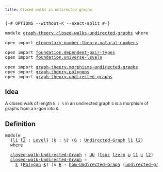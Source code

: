```yaml
---
title: Closed walks in undirected graphs
---
```


<pre class="Agda"><a id="59" class="Symbol">{-#</a> <a id="63" class="Keyword">OPTIONS</a> <a id="71" class="Pragma">--without-K</a> <a id="83" class="Pragma">--exact-split</a> <a id="97" class="Symbol">#-}</a>

<a id="102" class="Keyword">module</a> <a id="109" href="graph-theory.closed-walks-undirected-graphs.html" class="Module">graph-theory.closed-walks-undirected-graphs</a> <a id="153" class="Keyword">where</a>

<a id="160" class="Keyword">open</a> <a id="165" class="Keyword">import</a> <a id="172" href="elementary-number-theory.natural-numbers.html" class="Module">elementary-number-theory.natural-numbers</a>

<a id="214" class="Keyword">open</a> <a id="219" class="Keyword">import</a> <a id="226" href="foundation.dependent-pair-types.html" class="Module">foundation.dependent-pair-types</a>
<a id="258" class="Keyword">open</a> <a id="263" class="Keyword">import</a> <a id="270" href="foundation.universe-levels.html" class="Module">foundation.universe-levels</a>

<a id="298" class="Keyword">open</a> <a id="303" class="Keyword">import</a> <a id="310" href="graph-theory.morphisms-undirected-graphs.html" class="Module">graph-theory.morphisms-undirected-graphs</a>
<a id="351" class="Keyword">open</a> <a id="356" class="Keyword">import</a> <a id="363" href="graph-theory.polygons.html" class="Module">graph-theory.polygons</a>
<a id="385" class="Keyword">open</a> <a id="390" class="Keyword">import</a> <a id="397" href="graph-theory.undirected-graphs.html" class="Module">graph-theory.undirected-graphs</a>
</pre>
## Idea

A closed walk of length `k : ℕ` in an undirected graph `G` is a morphism of graphs from a `k`-gon into `G`.

## Definition

<pre class="Agda"><a id="574" class="Keyword">module</a> <a id="581" href="graph-theory.closed-walks-undirected-graphs.html#581" class="Module">_</a>
  <a id="585" class="Symbol">{</a><a id="586" href="graph-theory.closed-walks-undirected-graphs.html#586" class="Bound">l1</a> <a id="589" href="graph-theory.closed-walks-undirected-graphs.html#589" class="Bound">l2</a> <a id="592" class="Symbol">:</a> <a id="594" href="Agda.Primitive.html#597" class="Postulate">Level</a><a id="599" class="Symbol">}</a> <a id="601" class="Symbol">(</a><a id="602" href="graph-theory.closed-walks-undirected-graphs.html#602" class="Bound">k</a> <a id="604" class="Symbol">:</a> <a id="606" href="elementary-number-theory.natural-numbers.html#1444" class="Datatype">ℕ</a><a id="607" class="Symbol">)</a> <a id="609" class="Symbol">(</a><a id="610" href="graph-theory.closed-walks-undirected-graphs.html#610" class="Bound">G</a> <a id="612" class="Symbol">:</a> <a id="614" href="graph-theory.undirected-graphs.html#785" class="Function">Undirected-Graph</a> <a id="631" href="graph-theory.closed-walks-undirected-graphs.html#586" class="Bound">l1</a> <a id="634" href="graph-theory.closed-walks-undirected-graphs.html#589" class="Bound">l2</a><a id="636" class="Symbol">)</a>
  <a id="640" class="Keyword">where</a>
  
  <a id="651" href="graph-theory.closed-walks-undirected-graphs.html#651" class="Function">closed-walk-Undirected-Graph</a> <a id="680" class="Symbol">:</a> <a id="682" href="foundation-core.universe-levels.html#222" class="Primitive">UU</a> <a id="685" class="Symbol">(</a><a id="686" href="Agda.Primitive.html#780" class="Primitive">lsuc</a> <a id="691" href="Agda.Primitive.html#764" class="Primitive">lzero</a> <a id="697" href="Agda.Primitive.html#810" class="Primitive Operator">⊔</a> <a id="699" href="graph-theory.closed-walks-undirected-graphs.html#586" class="Bound">l1</a> <a id="702" href="Agda.Primitive.html#810" class="Primitive Operator">⊔</a> <a id="704" href="graph-theory.closed-walks-undirected-graphs.html#589" class="Bound">l2</a><a id="706" class="Symbol">)</a>
  <a id="710" href="graph-theory.closed-walks-undirected-graphs.html#651" class="Function">closed-walk-Undirected-Graph</a> <a id="739" class="Symbol">=</a>
    <a id="745" href="foundation-core.dependent-pair-types.html#502" class="Record">Σ</a> <a id="747" class="Symbol">(</a><a id="748" href="graph-theory.polygons.html#2934" class="Function">Polygon</a> <a id="756" href="graph-theory.closed-walks-undirected-graphs.html#602" class="Bound">k</a><a id="757" class="Symbol">)</a> <a id="759" class="Symbol">(λ</a> <a id="762" href="graph-theory.closed-walks-undirected-graphs.html#762" class="Bound">H</a> <a id="764" class="Symbol">→</a> <a id="766" href="graph-theory.morphisms-undirected-graphs.html#1538" class="Function">hom-Undirected-Graph</a> <a id="787" class="Symbol">(</a><a id="788" href="graph-theory.polygons.html#3134" class="Function">undirected-graph-Polygon</a> <a id="813" href="graph-theory.closed-walks-undirected-graphs.html#602" class="Bound">k</a> <a id="815" href="graph-theory.closed-walks-undirected-graphs.html#762" class="Bound">H</a><a id="816" class="Symbol">)</a> <a id="818" href="graph-theory.closed-walks-undirected-graphs.html#610" class="Bound">G</a><a id="819" class="Symbol">)</a>
</pre>